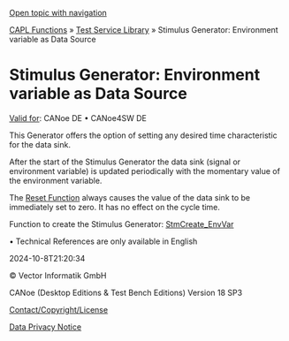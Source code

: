 [Open topic with navigation](../../../../CANoeDEFamily.htm#Topics/CAPLFunctions/Test/CAPLfunctionsTSLStimulusEV.md)

[CAPL Functions](../CAPLfunctions.md) » [Test Service Library](CAPLfunctionsTSLStimulusOverview.md) » Stimulus Generator: Environment variable as Data Source

# Stimulus Generator: Environment variable as Data Source

[Valid for](../../Shared/FeatureAvailability.md):  CANoe DE • CANoe4SW DE

This Generator offers the option of setting any desired time characteristic for the data sink.

After the start of the Stimulus Generator the data sink (signal or environment variable) is updated periodically with the momentary value of the environment variable.

The [Reset Function](Functions/CAPLfunctionStmControlStartStopResetDestroy.md) always causes the value of the data sink to be immediately set to zero. It has no effect on the cycle time.

Function to create the Stimulus Generator: [StmCreate_EnvVar](Functions/CAPLfunctionStmCreateEnvVar.md)

•  Technical References are only available in English

2024-10-8T21:20:34

© Vector Informatik GmbH

CANoe (Desktop Editions & Test Bench Editions) Version 18 SP3

[Contact/Copyright/License](../../Shared/ContactCopyrightLicense.md)

[Data Privacy Notice](https://www.vector.com/int/en/company/get-info/privacy-policy/)
